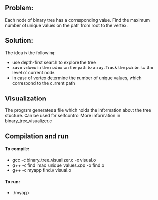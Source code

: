 ## Problem:

Each node of binary tree has a corresponding value.  Find the maximum number of unique values on the path from root to the vertex.

## Solution:

The idea is the following:
 * use depth-first search to explore the tree
 * save values in the nodes on the path to array. Track the pointer to the level of current node.
 * in case of vertex determine the number of unique values, which correspond to the current path
 
 ## Visualization
 
 The program generates a file which holds the information about the tree stucture. Can be used for selfcontro. 
 More information in binary_tree_visualizer.c 
 
 ## Compilation and run
 
 #### To compile:
  * gcc -c binary_tree_visualizer.c -o visual.o
  * g++ -c find_max_unique_values.cpp -o find.o
  * g++ -o myapp  find.o visual.o
  
 ####  To run:
 * ./myapp  
 

